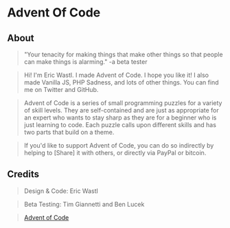 # Advent Of Code #

## About ##

>"Your tenacity for making things that make other things so that people can make things is alarming." -a beta tester

>Hi! I'm Eric Wastl. I made Advent of Code. I hope you like it! I also made Vanilla JS, PHP Sadness, and lots of other things. You can find me on Twitter and GitHub.

>Advent of Code is a series of small programming puzzles for a variety of skill levels. They are self-contained and are just as appropriate for an expert who wants to stay sharp as they are for a beginner who is just learning to code. Each puzzle calls upon different skills and has two parts that build on a theme.

> If you'd like to support Advent of Code, you can do so indirectly by helping to [Share] it with others, or directly via PayPal or bitcoin.

## Credits ##

> Design & Code: Eric Wastl

> Beta Testing: Tim Giannetti and Ben Lucek

> [Advent of Code](https://github.com/Tw1stedL0gic/advent-of-code.git)
